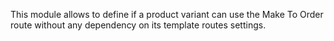 This module allows to define if a product variant can use the Make To
Order route without any dependency on its template routes settings.
